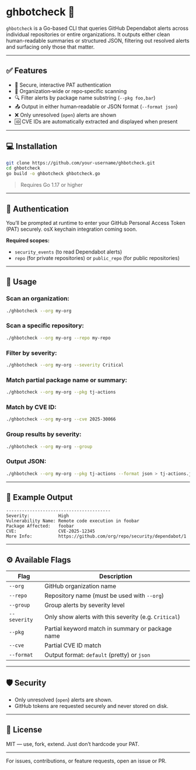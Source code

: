 # ghbotcheck 🚨

`ghbotcheck` is a Go-based CLI that queries GitHub Dependabot alerts across individual repositories or entire organizations. It outputs either clean human-readable summaries or structured JSON, filtering out resolved alerts and surfacing only those that matter.

---

## ✅ Features

- 🔐 Secure, interactive PAT authentication  
- 📁 Organization‑wide or repo‑specific scanning  
- 🔍 Filter alerts by package name substring (`--pkg foo,bar`)  
- 📤 Output in either human‑readable or JSON format (`--format json`)  
- ❌ Only unresolved (`open`) alerts are shown  
- 🆔 CVE IDs are automatically extracted and displayed when present  

---

## 💻 Installation

```bash
git clone https://github.com/your-username/ghbotcheck.git
cd ghbotcheck
go build -o ghbotcheck ghbotcheck.go
```

> Requires Go 1.17 or higher

---

## 🔐 Authentication

You’ll be prompted at runtime to enter your GitHub Personal Access Token (PAT) securely.  osX keychain integration coming soon.

**Required scopes:**
- `security_events` (to read Dependabot alerts)  
- `repo` (for private repositories) or `public_repo` (for public repositories) 


---

## 🚀 Usage

### Scan an organization:
```bash
./ghbotcheck --org my-org
```

### Scan a specific repository:
```bash
./ghbotcheck --org my-org --repo my-repo
```

### Filter by severity:
```bash
./ghbotcheck --org my-org --severity Critical
```

### Match partial package name or summary:
```bash
./ghbotcheck --org my-org --pkg tj-actions
```

### Match by CVE ID:
```bash
./ghbotcheck --org my-org --cve 2025-30066
```

### Group results by severity:
```bash
./ghbotcheck --org my-org --group
```

### Output JSON:
```bash
./ghbotcheck --org my-org --pkg tj-actions --format json > tj-actions.json
```

---

## 🧪 Example Output

```
----------------------------------------
Severity:           High
Vulnerability Name: Remote code execution in foobar
Package Affected:   foobar
CVE:                CVE-2025-12345
More Info:          https://github.com/org/repo/security/dependabot/1
```

---

## ⚙️ Available Flags

| Flag         | Description                                                   |
|--------------|---------------------------------------------------------------|
| `--org`      | GitHub organization name                                      |
| `--repo`     | Repository name (must be used with `--org`)                   |
| `--group`    | Group alerts by severity level                                |
| `--severity` | Only show alerts with this severity (e.g. `Critical`)         |
| `--pkg`    | Partial keyword match in summary or package name              |
| `--cve`      | Partial CVE ID match                                          |
| `--format`   | Output format: `default` (pretty) or `json`                   |

---

## 🛡️ Security

- Only unresolved (`open`) alerts are shown.
- GitHub tokens are requested securely and never stored on disk.

---

## 📄 License

MIT — use, fork, extend. Just don’t hardcode your PAT.

---

For issues, contributions, or feature requests, open an issue or PR.
